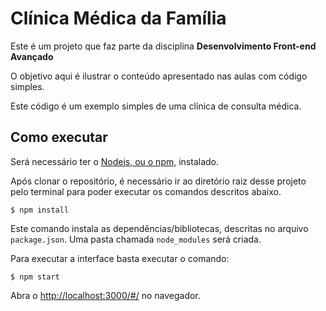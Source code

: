 # Clínica Médica da Família

Este é um projeto que faz parte da disciplina **Desenvolvimento Front-end Avançado** 

O objetivo aqui é ilustrar o conteúdo apresentado nas aulas com código simples.

Este código é um exemplo simples de uma clínica de consulta médica. 

## Como executar

Será necessário ter o [Nodejs, ou o npm,](https://nodejs.org/en/download/) instalado. 

Após clonar o repositório, é necessário ir ao diretório raiz desse projeto pelo terminal para poder executar os comandos descritos abaixo.

```
$ npm install
```

Este comando instala as dependências/bibliotecas, descritas no arquivo `package.json`. Uma pasta chamada `node_modules` será criada.

Para executar a interface basta executar o comando: 

```
$ npm start
```

Abra o [http://localhost:3000/#/](http://localhost:3000/#/) no navegador.
